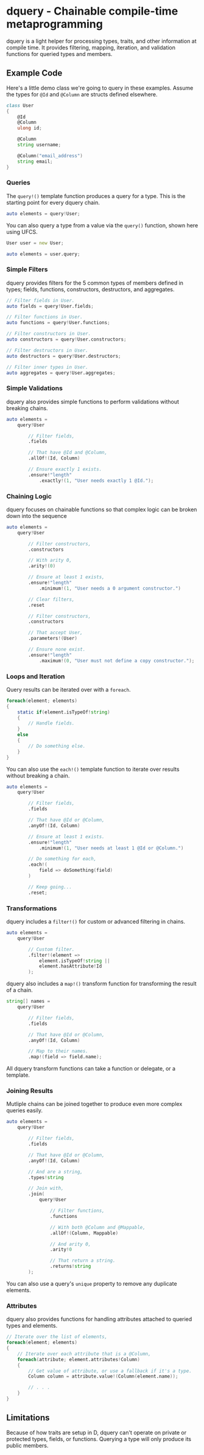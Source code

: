 
dquery - Chainable compile-time metaprogramming
===============================================

dquery is a light helper for processing types, traits, and other information at compile time. It provides filtering, mapping, iteration, and validation functions for queried types and members.

Example Code
------------

Here's a little demo class we're going to query in these examples. Assume the types for `@Id` and `@Column` are structs defined elsewhere. 

```d
class User
{
    @Id
    @Column
    ulong id;

    @Column
    string username;

    @Column("email_address")
    string email;
}
```

### Queries

The `query!()` template function produces a query for a type. This is the starting point for every dquery chain.

```d
auto elements = query!User;
```

You can also query a type from a value via the `query()` function, shown here using UFCS.

```d
User user = new User;

auto elements = user.query;
```

### Simple Filters

dquery provides filters for the 5 common types of members defined in types; fields, functions, constructors, destructors, and aggregates.

```d
// Filter fields in User.
auto fields = query!User.fields;

// Filter functions in User.
auto functions = query!User.functions;

// Filter constructors in User.
auto constructors = query!User.constructors;

// Filter destructors in User.
auto destructors = query!User.destructors;

// Filter inner types in User.
auto aggregates = query!User.aggregates;
```

### Simple Validations

dquery also provides simple functions to perform validations without breaking chains.

```d
auto elements =
    query!User

        // Filter fields,
        .fields

        // That have @Id and @Column,
        .allOf!(Id, Column)

        // Ensure exactly 1 exists.
        .ensure!"length"
            .exactly!(1, "User needs exactly 1 @Id.");
```

### Chaining Logic

dquery focuses on chainable functions so that complex logic can be broken down into the sequence 

```d
auto elements =
    query!User

        // Filter constructors,
        .constructors

        // With arity 0,
        .arity!(0)

        // Ensure at least 1 exists,
        .ensure!"length"
            .minimum!(1, "User needs a 0 argument constructor.")

        // Clear filters,
        .reset

        // Filter constructors,
        .constructors

        // That accept User,
        .parameters!(User)

        // Ensure none exist.
        .ensure!"length"
            .maximum!(0, "User must not define a copy constructor.");
```

### Loops and Iteration

Query results can be iterated over with a `foreach`.

```d
foreach(element; elements)
{
    static if(element.isTypeOf!string)
    {
        // Handle fields.
    }
    else
    {
        // Do something else.
    }
}
```

You can also use the `each!()` template function to iterate over results without breaking a chain.

```d
auto elements =
    query!User

        // Filter fields,
        .fields

        // That have @Id or @Column,
        .anyOf!(Id, Column)

        // Ensure at least 1 exists.
        .ensure!"length"
            .minimum!(1, "User needs at least 1 @Id or @Column.")

        // Do something for each,
        .each!(
            field => doSomething(field)
        )

        // Keep going...
        .reset;
```

### Transformations

dquery includes a `filter!()` for custom or advanced filtering in chains.

```d
auto elements =
    query!User

        // Custom filter.
        .filter!(element =>
            element.isTypeOf!string ||
            element.hasAttribute!Id
        );
```

dquery also includes a `map!()` transform function for transforming the result of a chain.

```d
string[] names =
    query!User

        // Filter fields,
        .fields

        // That have @Id or @Column,
        .anyOf!(Id, Column)

        // Map to their names.
        .map!(field => field.name);
```

All dquery transform functions can take a function or delegate, or a template.

### Joining Results

Mutliple chains can be joined together to produce even more complex queries easily.

```d
auto elements =
    query!User

        // Filter fields,
        .fields

        // That have @Id or @Column,
        .anyOf!(Id, Column)

        // And are a string,
        .types!string

        // Join with,
        .join(
            query!User

                // Filter functions,
                .functions

                // With both @Column and @Mappable,
                .allOf!(Column, Mappable)

                // And arity 0,
                .arity!0

                // That return a string.
                .returns!string
        );
```

You can also use a query's `unique` property to remove any duplicate elements.

### Attributes

dquery also provides functions for handling attributes attached to queried types and elements.

```d
// Iterate over the list of elements,
foreach(element; elements)
{
    // Iterate over each attribute that is a @Column,
    foreach(attribute; element.attributes!Column)
    {
        // Get value of attribute, or use a fallback if it's a type.
        Column column = attribute.value!(Column(element.name));

        // . . .
    }
}
```

Limitations
-----------

Because of how traits are setup in D, dquery can't operate on private or protected types, fields, or functions. Querying a type will only produce its public members.
